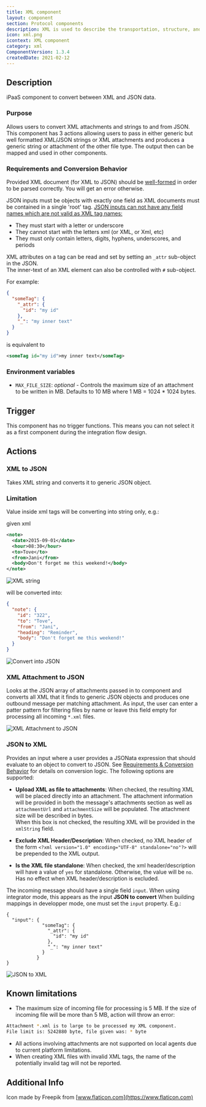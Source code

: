```yaml
---
title: XML component
layout: component
section: Protocol components
description: XML is used to describe the transportation, structure, and storage of data.
icon: xml.png
icontext: XML component
category: xml
ComponentVersion: 1.3.4
createdDate: 2021-02-12
---
```


## Description

iPaaS component to convert between XML and JSON data.

### Purpose

Allows users to convert XML attachments and strings to and from JSON.
This component has 3 actions allowing users to pass in either generic but well formatted XML/JSON strings or XML attachments
and produces a generic string or attachment of the other file type. The output then can be mapped and used in other components.

### Requirements and Conversion Behavior

Provided XML document (for XML to JSON) should be [well-formed](https://en.wikipedia.org/wiki/Well-formed_document) in order to be parsed correctly. You will get an error otherwise.

JSON inputs must be objects with exactly one field as XML documents must be contained in a single 'root' tag.
[JSON inputs can not have any field names which are not valid as XML tag names:](https://www.w3schools.com/xml/xml_elements.asp)

* They must start with a letter or underscore
* They cannot start with the letters xml (or XML, or Xml, etc)
* They must only contain letters, digits, hyphens, underscores, and periods

XML attributes on a tag can be read and set by setting an `_attr` sub-object in the JSON.  
The inner-text of an XML element can also be controlled with `#` sub-object.

For example:

```json
{
  "someTag": {
    "_attr": {
      "id": "my id"
    },
    "_": "my inner text"
  }
}
```

is equivalent to

```xml
<someTag id="my id">my inner text</someTag>
```

### Environment variables

* `MAX_FILE_SIZE`: *optional* - Controls the maximum size of an attachment to be written in MB.
Defaults to 10 MB where 1 MB = 1024 * 1024 bytes.

## Trigger

This component has no trigger functions. This means you can not select it as a first
component during the integration flow design.

## Actions

### XML to JSON

Takes XML string and converts it to generic JSON object.

### Limitation

Value inside xml tags will be converting into string only, e.g.:   

given xml

```xml
<note>
  <date>2015-09-01</date>
  <hour>08:30</hour>
  <to>Tove</to>
  <from>Jani</from>
  <body>Don't forget me this weekend!</body>
</note>
```

![XML string](img/xml-to-json-1.png)

will be converted into:

```json
{
  "note": {
    "id": "322",
    "to": "Tove",
    "from": "Jani",
    "heading": "Reminder",
    "body": "Don't forget me this weekend!"
  }
}
```

![Convert into JSON](img/xml-to-json-2.png)

### XML Attachment to JSON

Looks at the JSON array of attachments passed in to component and converts all
XML that it finds to generic JSON objects and produces one outbound message per
matching attachment. As input, the user can enter a patter pattern for filtering
files by name or leave this field empty for processing all incoming `*.xml` files.

![XML Attachment to JSON](img/xml-attachment-to-json.png)

### JSON to XML

Provides an input where a user provides a JSONata expression that should evaluate to an object to convert to JSON.
See [Requirements & Conversion Behavior](#requirements-and-conversion-behavior) for details on conversion logic.
The following options are supported:

* **Upload XML as file to attachments**: When checked, the resulting XML will be placed directly into an attachment.
The attachment information will be provided in both the message's attachments section as well as `attachmentUrl` and `attachmentSize`
will be populated. The attachment size will be described in bytes.  
When this box is not checked, the resulting XML will be provided in the `xmlString` field.

* **Exclude XML Header/Description**: When checked, no XML header of the form `<?xml version="1.0" encoding="UTF-8" standalone="no"?>` will be prepended to the XML output.

* **Is the XML file standalone**: When checked, the xml header/description will have a value of `yes` for standalone. Otherwise, the value will be `no`. Has no effect when XML header/description is excluded.

The incoming message should have a single field `input`. When using integrator mode, this appears as the input **JSON to convert** When building mappings in developper mode, one must set the `input` property. E.g.:

```
{
  "input": {
             "someTag": {
               "_attr": {
                 "id": "my id"
               },
               "_": "my inner text"
             }
           }
}
```

![JSON to XML](img/json-to-xml.png)

## Known limitations

 *   The maximum size of incoming file for processing is 5 MB. If the size of incoming file will be more than 5 MB, action will throw an error:

```sh
Attachment *.xml is to large to be processed my XML component.
File limit is: 5242880 byte, file given was: * byte
```

- All actions involving attachments are not supported on local agents due to current platform limitations.
- When creating XML files with invalid XML tags, the name of the potentially invalid tag will not be reported.


## Additional Info

Icon made by Freepik from [www.flaticon.com](https://www.flaticon.com)

